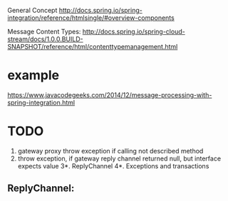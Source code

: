 
General Concept
http://docs.spring.io/spring-integration/reference/htmlsingle/#overview-components

Message Content Types:
http://docs.spring.io/spring-cloud-stream/docs/1.0.0.BUILD-SNAPSHOT/reference/html/contenttypemanagement.html


# example
https://www.javacodegeeks.com/2014/12/message-processing-with-spring-integration.html

# TODO

1. gateway proxy throw exception if calling not described method
2. throw exception, if gateway reply channel returned null, but interface expects value
3*. ReplyChannel
4*. Exceptions and transactions


ReplyChannel: 
- 